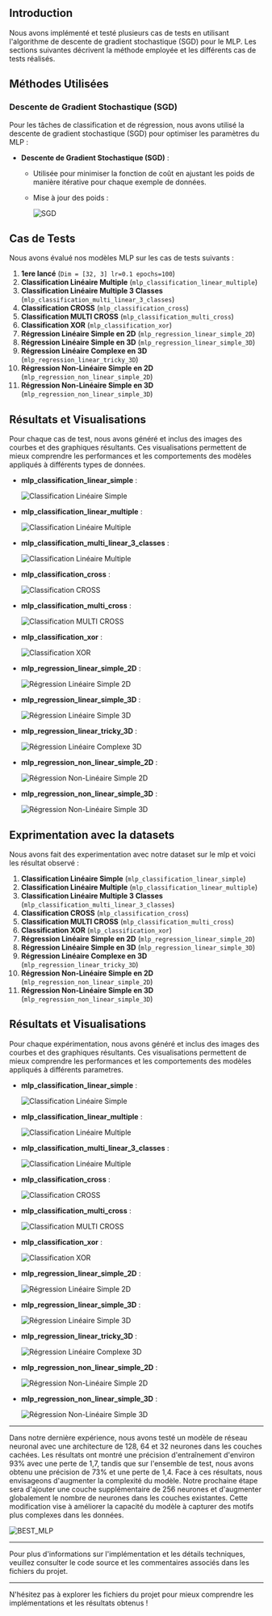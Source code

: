 ## Introduction

Nous avons implémenté et testé plusieurs cas de tests en utilisant l'algorithme de descente de gradient stochastique (SGD) pour le MLP. 
Les sections suivantes décrivent la méthode employée et les différents cas de tests réalisés.

## Méthodes Utilisées

### Descente de Gradient Stochastique (SGD)

Pour les tâches de classification et de régression, nous avons utilisé la descente de gradient stochastique (SGD) pour optimiser les paramètres du MLP :

- **Descente de Gradient Stochastique (SGD)** :
    - Utilisée pour minimiser la fonction de coût en ajustant les poids de manière itérative pour chaque exemple de données.
    - Mise à jour des poids :
  
       ![SGD](images/sgd.png)
    
## Cas de Tests

Nous avons évalué nos modèles MLP sur les cas de tests suivants :

1. **1ere lancé** (`Dim = [32, 3] lr=0.1 epochs=100`)
2. **Classification Linéaire Multiple** (`mlp_classification_linear_multiple`)
3. **Classification Linéaire Multiple 3 Classes** (`mlp_classification_multi_linear_3_classes`)
4. **Classification CROSS** (`mlp_classification_cross`)
5. **Classification MULTI CROSS** (`mlp_classification_multi_cross`)
6. **Classification XOR** (`mlp_classification_xor`)
7. **Régression Linéaire Simple en 2D** (`mlp_regression_linear_simple_2D`)
8. **Régression Linéaire Simple en 3D** (`mlp_regression_linear_simple_3D`)
9. **Régression Linéaire Complexe en 3D** (`mlp_regression_linear_tricky_3D`)
10. **Régression Non-Linéaire Simple en 2D** (`mlp_regression_non_linear_simple_2D`)
11. **Régression Non-Linéaire Simple en 3D** (`mlp_regression_non_linear_simple_3D`)

## Résultats et Visualisations

Pour chaque cas de test, nous avons généré et inclus des images des courbes et des graphiques résultants. Ces visualisations permettent de mieux comprendre les performances et les comportements des modèles appliqués à différents types de données.

- **mlp_classification_linear_simple** : 

     ![Classification Linéaire Simple](images/mlp_classification_linear_simple.png)


- **mlp_classification_linear_multiple** : 

     ![Classification Linéaire Multiple](images/mlp_classification_linear_multiple.png)


- **mlp_classification_multi_linear_3_classes** :

  ![Classification Linéaire Multiple](images/mlp_classification_multi_linear_3_classes.png)


- **mlp_classification_cross** : 

     ![Classification CROSS](images/mlp_classification_cros.png)


- **mlp_classification_multi_cross** :

    ![Classification MULTI CROSS](images/mlp_classification_multi_cros.png)


- **mlp_classification_xor** : 

     ![Classification XOR](images/mlp_classification_xor.png)


- **mlp_regression_linear_simple_2D** : 

     ![Régression Linéaire Simple 2D](images/mlp_regression_linear_simple_2D.png)


- **mlp_regression_linear_simple_3D** : 

     ![Régression Linéaire Simple 3D](images/mlp_regression_linear_simple_3D.png)


- **mlp_regression_linear_tricky_3D** : 

     ![Régression Linéaire Complexe 3D](images/mlp_regression_linear_tricky_3D.png)


- **mlp_regression_non_linear_simple_2D** : 

     ![Régression Non-Linéaire Simple 2D](images/mlp_regression_non_linear_simple_2D.png)


- **mlp_regression_non_linear_simple_3D** :

     ![Régression Non-Linéaire Simple 3D](images/mlp_regression_non_linear_simple_3D.png)

## Exprimentation avec la datasets

Nous avons fait des experimentation avec notre dataset sur le mlp et voici les résultat observé :

1. **Classification Linéaire Simple** (`mlp_classification_linear_simple`)
2. **Classification Linéaire Multiple** (`mlp_classification_linear_multiple`)
3. **Classification Linéaire Multiple 3 Classes** (`mlp_classification_multi_linear_3_classes`)
4. **Classification CROSS** (`mlp_classification_cross`)
5. **Classification MULTI CROSS** (`mlp_classification_multi_cross`)
6. **Classification XOR** (`mlp_classification_xor`)
7. **Régression Linéaire Simple en 2D** (`mlp_regression_linear_simple_2D`)
8. **Régression Linéaire Simple en 3D** (`mlp_regression_linear_simple_3D`)
9. **Régression Linéaire Complexe en 3D** (`mlp_regression_linear_tricky_3D`)
10. **Régression Non-Linéaire Simple en 2D** (`mlp_regression_non_linear_simple_2D`)
11. **Régression Non-Linéaire Simple en 3D** (`mlp_regression_non_linear_simple_3D`)

## Résultats et Visualisations

Pour chaque expérimentation, nous avons généré et inclus des images des courbes et des graphiques résultants. Ces visualisations permettent de mieux comprendre les performances et les comportements des modèles appliqués à différents parametres.

- **mlp_classification_linear_simple** : 

     ![Classification Linéaire Simple](images/mlp_classification_linear_simple.png)


- **mlp_classification_linear_multiple** : 

     ![Classification Linéaire Multiple](images/mlp_classification_linear_multiple.png)


- **mlp_classification_multi_linear_3_classes** :

  ![Classification Linéaire Multiple](images/mlp_classification_multi_linear_3_classes.png)


- **mlp_classification_cross** : 

     ![Classification CROSS](images/mlp_classification_cros.png)


- **mlp_classification_multi_cross** :

    ![Classification MULTI CROSS](images/mlp_classification_multi_cros.png)


- **mlp_classification_xor** : 

     ![Classification XOR](images/mlp_classification_xor.png)


- **mlp_regression_linear_simple_2D** : 

     ![Régression Linéaire Simple 2D](images/mlp_regression_linear_simple_2D.png)


- **mlp_regression_linear_simple_3D** : 

     ![Régression Linéaire Simple 3D](images/mlp_regression_linear_simple_3D.png)


- **mlp_regression_linear_tricky_3D** : 

     ![Régression Linéaire Complexe 3D](images/mlp_regression_linear_tricky_3D.png)


- **mlp_regression_non_linear_simple_2D** : 

     ![Régression Non-Linéaire Simple 2D](images/mlp_regression_non_linear_simple_2D.png)


- **mlp_regression_non_linear_simple_3D** :

     ![Régression Non-Linéaire Simple 3D](images/mlp_regression_non_linear_simple_3D.png)
---

Dans notre dernière expérience, nous avons testé un modèle de réseau neuronal avec une architecture de 128, 
64 et 32 neurones dans les couches cachées. 
Les résultats ont montré une précision d'entraînement d'environ 93% avec une perte de 1,7, 
tandis que sur l'ensemble de test, nous avons obtenu une précision de 73% et une perte de 1,4.
Face à ces résultats, nous envisageons d'augmenter la complexité du modèle. Notre prochaine 
étape sera d'ajouter une couche supplémentaire de 256 neurones et d'augmenter globalement le nombre de neurones dans les couches existantes. 
Cette modification vise à améliorer la capacité du modèle à capturer des motifs plus complexes dans les données.

   ![BEST_MLP](images/best_mlp.png)

---

Pour plus d'informations sur l'implémentation et les détails techniques, veuillez consulter le code source et les commentaires associés dans les fichiers du projet.

---

N'hésitez pas à explorer les fichiers du projet pour mieux comprendre les implémentations et les résultats obtenus !

